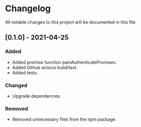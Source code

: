 # Changelog

All notable changes to this project will be documented in this file.

## [0.1.0] - 2021-04-25

### Added

- Added promise function pamAuthenticatePromises.
- Added Github actions build/test.
- Added tests.

### Changed

- Upgrade dependencies.

### Removed

- Removed unnecessary files from the npm package.
